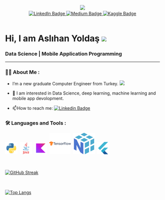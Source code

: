 <div id="header" align="center">

  
  <img src= "https://media.giphy.com/media/v1.Y2lkPTc5MGI3NjExNGg2bWJpNXNhYndtd3FqaGYwNTVkbzYyeno1MWtuZmJsN2dpY2o4dCZlcD12MV9pbnRlcm5hbF9naWZfYnlfaWQmY3Q9cw/QTfX9Ejfra3ZmNxh6B/giphy.gif" width="200"/>
</div>

<div id="badges" align="center" >
 

  <a href="https://www.linkedin.com/in/aslihanyoldas/">
    <img src="https://img.shields.io/badge/LinkedIn-blue?style=for-the-badge&logo=linkedin&logoColor=white" alt="LinkedIn Badge"/>
  </a>
    <a href="https://medium.com/@aslihanyoldas24">
    <img src = "https://img.shields.io/badge/Medium-12100E?style=for-the-badge&logo=medium&logoColor=white" alt="Medium Badge"/>
  </a>

 </a>
    <a href="https://www.kaggle.com/aslhanyolda">
    <img src = "https://img.shields.io/badge/Kaggle-035a7d?style=for-the-badge&logo=kaggle&logoColor=white" alt="Kaggle Badge"/>
  </a>
</div>
<div id="badges" align="center" >
 <img src="https://komarev.com/ghpvc/?username=AslihanYoldas&style=flat-square&color=blue" alt=""/>
</div>  
<h1>
  Hi, I am Aslıhan Yoldaş
  <img src="https://media.giphy.com/media/hvRJCLFzcasrR4ia7z/giphy.gif" width="30px"/>
</h1>

### Data Science | Mobile Application Programming
--------


###  :woman_technologist: About Me :

- I’m a new graduate Computer Engineer from Turkey. <img src="https://media.giphy.com/media/WUlplcMpOCEmTGBtBW/giphy.gif" width="30"> 

- :telescope: I am interested in Data Science, deep learning, machine learning and mobile app devolopment.

- :mailbox:How to reach me: [![Linkedin Badge](https://img.shields.io/badge/-aslihan-blue?style=flat&logo=Linkedin&logoColor=white)](https://www.linkedin.com/in/aslihanyoldas/)
  
### :hammer_and_wrench: Languages and Tools :
<div>
    <img src="https://github.com/devicons/devicon/blob/master/icons/python/python-original.svg" title="Python" alt="Python" width="40" height="40"/>&nbsp;
    <img src="https://github.com/devicons/devicon/blob/master/icons/java/java-original-wordmark.svg" title="Python" alt="Python" width="40" height="40"/>&nbsp;
    <img src="https://github.com/devicons/devicon/blob/master/icons/kotlin/kotlin-original.svg" title="Python" alt="Python" width="40" height="40"/>&nbsp;
    <img src="https://github.com/devicons/devicon/blob/master/icons/tensorflow/tensorflow-original-wordmark.svg" title="Python" alt="Python" width="70" height="70"/>&nbsp;
  <img src="https://github.com/devicons/devicon/blob/master/icons/numpy/numpy-original.svg" title="Python" alt="Python" width="70" height="70"/>&nbsp;
    <img src="https://github.com/devicons/devicon/blob/master/icons/flutter/flutter-original.svg" title="Python" alt="Python" width="40" height="40"/>&nbsp;

</div>
<br/><br/>

<a href="https://git.io/streak-stats"><img src="https://github-readme-streak-stats.herokuapp.com?user=AslihanYoldas&theme=dark&card_width=500)](https://git.io/streak-stats" alt="GitHub Streak" /></a>

<br/><br/>
[![Top Langs](https://github-readme-stats.vercel.app/api/top-langs/?username=AslihanYoldas&layout=compact&theme=vision-friendly-dark)](https://github.com/anuraghazra/github-readme-stats)


<!--
**AslihanYoldas/AslihanYoldas** is a ✨ _special_ ✨ repository because its `README.md` (this file) appears on your GitHub profile.

Here are some ideas to get you started:

- 🔭 I’m currently working on ...
- 🌱 I’m currently learning ...
- 👯 I’m looking to collaborate on ...
- 🤔 I’m looking for help with ...
- 💬 Ask me about ...
- 📫 How to reach me: ...
- 😄 Pronouns: ...
- ⚡ Fun fact: ...
-->
